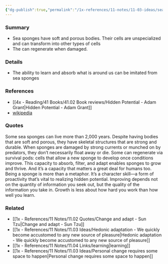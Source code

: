 ```yaml
---
{"dg-publish":true,"permalink":"/1x-references/11-notes/11-03-ideas/sea-sponges-can-live-up-to-2000-years-and-are-extremely-adaptable/","title":"Sea sponges can live up to 2000 years and are extremely adaptable","created":"2024-05-28T18:53:41.752+03:00","updated":"2024-05-29T07:07:18.894+03:00"}
---
```



### Summary
- Sea sponges have soft and porous bodies. Their cells are unspecialized and can transform into other types of cells
- The can regenerate when damaged.

### Details
- The ability to learn and absorb what is around us can be imitated from sea sponges

### References
- [[4x - Reading/41 Books/41.02 Book reviews/Hidden Potential - Adam Grant\|Hidden Potential - Adam Grant]]
- [wikipedia](https://en.wikipedia.org/wiki/Sponge)

### Quotes
Some sea sponges can live more than 2,000 years. Despite having bodies that are soft and porous, they have skeletal structures that are strong and durable. When sponges are damaged by strong currents or munched on by predators, they don’t necessarily float away or die. Some can regenerate via survival pods: cells that allow a new sponge to develop once conditions improve. This capacity to absorb, filter, and adapt enables sponges to grow and thrive. And it’s a capacity that matters a great deal for humans too. Being a sponge is more than a metaphor. It’s a character skill—a form of proactivity that’s vital to realizing hidden potential. Improving depends not on the quantity of information you seek out, but the quality of the information you take in. Growth is less about how hard you work than how well you learn.


### Related
- [[1x - References/11 Notes/11.02 Quotes/Change and adapt - Sun Tzu\|Change and adapt - Sun Tzu]]
- [[1x - References/11 Notes/11.03 Ideas/Hedonic adaptation - We quickly become accustomed to any new source of pleasure\|Hedonic adaptation - We quickly become accustomed to any new source of pleasure]]
- [[1x - References/11 Notes/11.04 Links/learning\|learning]]
- [[1x - References/11 Notes/11.03 Ideas/Personal change requires some space to happen\|Personal change requires some space to happen]]